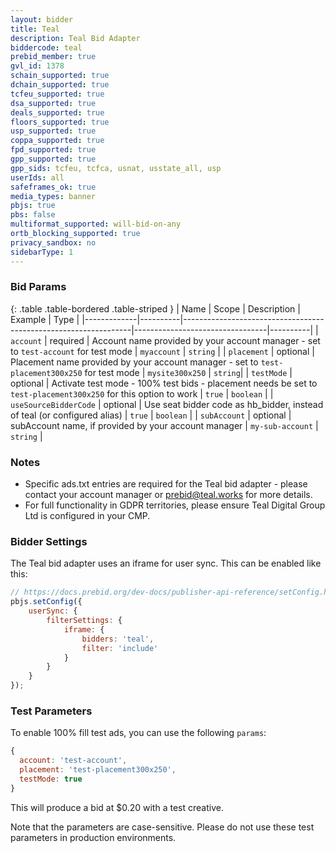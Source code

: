 ```yaml
---
layout: bidder
title: Teal
description: Teal Bid Adapter
biddercode: teal
prebid_member: true
gvl_id: 1378
schain_supported: true
dchain_supported: true
tcfeu_supported: true
dsa_supported: true
deals_supported: true
floors_supported: true
usp_supported: true
coppa_supported: true
fpd_supported: true
gpp_supported: true
gpp_sids: tcfeu, tcfca, usnat, usstate_all, usp
userIds: all
safeframes_ok: true
media_types: banner
pbjs: true
pbs: false
multiformat_supported: will-bid-on-any
ortb_blocking_supported: true
privacy_sandbox: no
sidebarType: 1
---
```


### Bid Params

{: .table .table-bordered .table-striped }
| Name | Scope | Description | Example | Type |
|-------------|----------|-----------------------------------------------------------------|---------------------------------|----------|
| `account` | required | Account name provided by your account manager - set to `test-account` for test mode | `myaccount` | `string` |
| `placement` | optional | Placement name provided by your account manager - set to `test-placement300x250` for test mode | `mysite300x250` | `string`|
| `testMode` | optional | Activate test mode - 100% test bids - placement needs be set to `test-placement300x250` for this option to work | `true` | `boolean` |
| `useSourceBidderCode` | optional | Use seat bidder code as hb_bidder, instead of teal (or configured alias) | `true` | `boolean` |
| `subAccount` | optional | subAccount name, if provided by your account manager | `my-sub-account` | `string` |

### Notes

- Specific ads.txt entries are required for the Teal bid adapter - please contact your account manager or <prebid@teal.works> for more details.
- For full functionality in GDPR territories, please ensure Teal Digital Group Ltd is configured in your CMP.

### Bidder Settings

The Teal bid adapter uses an iframe for user sync. This can be enabled like this:

```js
// https://docs.prebid.org/dev-docs/publisher-api-reference/setConfig.html#setConfig-ConfigureUserSyncing-UserSyncExamples
pbjs.setConfig({
    userSync: {
        filterSettings: {
            iframe: {
                bidders: 'teal',
                filter: 'include'
            }
        }
    }
});
```

### Test Parameters

To enable 100% fill test ads, you can use the following `params`:

```javascript
{
  account: 'test-account',
  placement: 'test-placement300x250',
  testMode: true
}
```

This will produce a bid at $0.20 with a test creative.

Note that the parameters are case-sensitive. Please do not use these test parameters in production environments.

